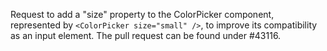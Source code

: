 Request to add a "size" property to the ColorPicker component, represented by `<ColorPicker size="small" />`, to improve its compatibility as an input element. The pull request can be found under #43116.
